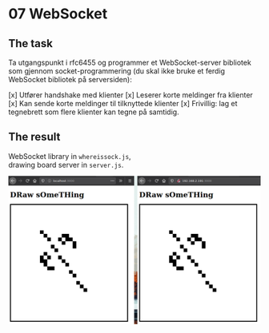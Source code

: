 # 07 WebSocket

## The task

Ta utgangspunkt i rfc6455 og programmer et WebSocket-server bibliotek som gjennom socket-programmering (du skal ikke bruke et ferdig WebSocket bibliotek på serversiden):

[x] Utfører handshake med klienter
[x] Leserer korte meldinger fra klienter
[x] Kan sende korte meldinger til tilknyttede klienter
[x] Frivillig: lag et tegnebrett som flere klienter kan tegne på samtidig.

## The result

WebSocket library in `whereissock.js`,  
drawing board server in `server.js`.

![demo](it_works.png)
